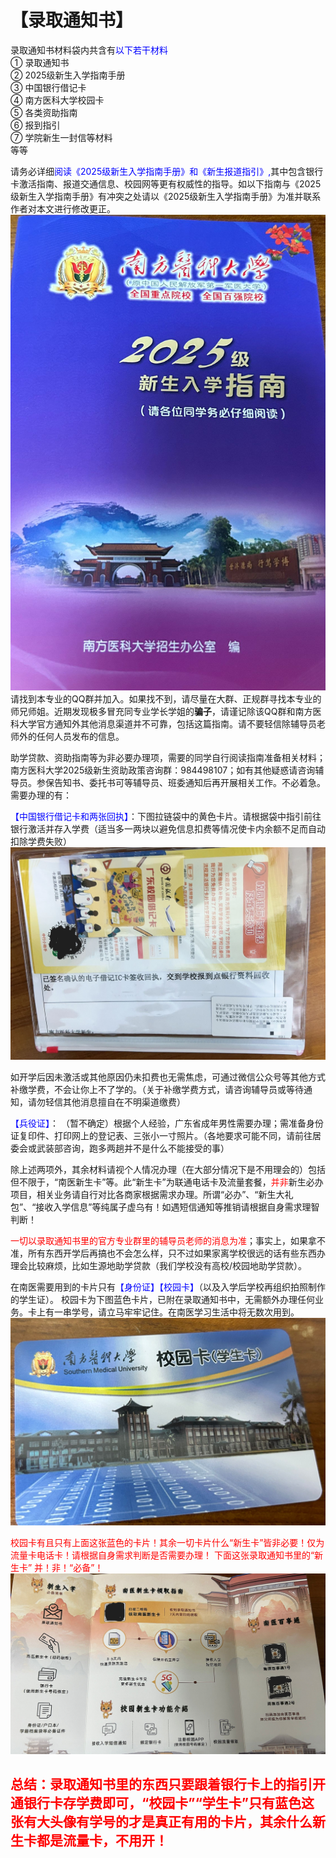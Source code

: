 # 【录取通知书】<br>

录取通知书材料袋内共含有<font color="blue">以下若干材料</font><br>
① 录取通知书<br>
② 2025级新生入学指南手册<br>
③ 中国银行借记卡<br>
④ 南方医科大学校园卡<br>
⑤ 各类资助指南<br>
⑥ 报到指引<br>
⑦ 学院新生一封信等材料<br>
等等

请务必详细<font color="blue">阅读《2025级新生入学指南手册》和《新生报道指引》,</font>其中包含银行卡激活指南、报道交通信息、校园网等更有权威性的指导。如以下指南与《2025级新生入学指南手册》有冲突之处请以《2025级新生入学指南手册》为准并联系作者对本文进行修改更正。<br>
![新生入学指南](/assets/录取通知书/新生入学指南.png)
请找到本专业的QQ群并加入。如果找不到，请尽量在大群、正规群寻找本专业的师兄师姐。近期发现极多冒充同专业学长学姐的**骗子**，请谨记除该QQ群和南方医科大学官方通知外其他消息渠道并不可靠，包括这篇指南。请不要轻信除辅导员老师外的任何人员发布的信息。<br>


助学贷款、资助指南等为非必要办理项，需要的同学自行阅读指南准备相关材料；南方医科大学2025级新生资助政策咨询群：984498107；如有其他疑惑请咨询辅导员。参保告知书、委托书可等辅导员、班委通知后再开展相关工作。不必着急。需要办理的有：<br>

<font color="blue">【中国银行借记卡和两张回执】</font>：下图拉链袋中的黄色卡片。请根据袋中指引前往银行激活并存入学费（适当多一两块以避免信息扣费等情况使卡内余额不足而自动扣除学费失败）<br>
![银行卡2](/assets/录取通知书/银行卡2.png)

如开学后因未激活或其他原因仍未扣费也无需焦虑，可通过微信公众号等其他方式补缴学费，不会让你上不了学的。（关于补缴学费方式，请咨询辅导员或等待通知，请勿轻信其他消息擅自在不明渠道缴费）<br>

<font color="blue">【兵役证】</font>：
（暂不确定）根据个人经验，广东省成年男性需要办理；需准备身份证复印件、打印网上的登记表、三张小一寸照片。（各地要求可能不同，请前往居委会或武装部咨询，跑多两趟并不是什么不能接受的事）<br>
 
除上述两项外，其余材料请视个人情况办理（在大部分情况下是不用理会的）包括但不限于，“南医新生卡”等。此“新生卡”为联通电话卡及流量套餐，<font color="red">并非</font>新生必办项目，相关业务请自行对比各商家根据需求办理。所谓“必办”、“新生大礼包”、“接收入学信息”等纯属子虚乌有！如遇短信通知等推销请根据自身需求理智判断！ 

<font color="red">一切以录取通知书里的官方专业群里的辅导员老师的消息为准</font>；事实上，如果拿不准，所有东西开学后再搞也不会怎么样，只不过如果家离学校很远的话有些东西办理会比较麻烦，比如生源地助学贷款（我们学校没有高校/校园地助学贷款）。<br>
 
在南医需要用到的卡片只有<font color="blue">【身份证】【校园卡】</font>（以及入学后学校再组织拍照制作的学生证）。
校园卡为下图蓝色卡片，已附在录取通知书中，无需额外办理任何业务。卡上有一串学号，请立马牢牢记住。在南医学习生活中将无数次用到。<br>
![校园卡](/assets/录取通知书/校园卡.png)


<font color="red">校园卡有且只有上面这张蓝色的卡片！其余一切卡片什么“新生卡”皆非必要！仅为流量卡电话卡！请根据自身需求判断是否需要办理！
<font color="red">下面这张录取通知书里的“新生卡” 并！非！“必备”！
![流量卡](/assets/录取通知书/流量卡.png)

## 总结：录取通知书里的东西只要跟着银行卡上的指引开通银行卡存学费即可，“校园卡”“学生卡”只有蓝色这张有大头像有学号的才是真正有用的卡片，其余什么新生卡都是流量卡，不用开！
